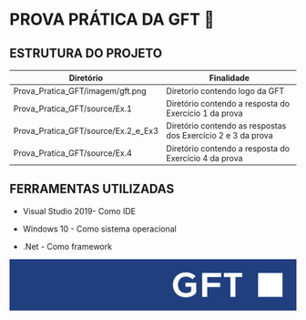 # PROVA PRÁTICA DA GFT 📝


## ESTRUTURA DO PROJETO 

| Diretório                    	| Finalidade       	                                                                                        | 
|------------------------------	|---------------------------------------------------------------------------------------------------------- |
|Prova_Pratica_GFT/imagem/gft.png                              	|  Diretorio contendo logo da GFT |
|Prova_Pratica_GFT/source/Ex.1                                 	|  Diretório contendo a resposta do  Exercício 1 da prova                          |
|Prova_Pratica_GFT/source/Ex.2_e_Ex3 	                          |  Diretório contendo as respostas dos  Exercício 2 e 3 da prova                            	|
|Prova_Pratica_GFT/source/Ex.4	                                 |  Diretório contendo a resposta do  Exercício 4 da prova                          	 |


## FERRAMENTAS UTILIZADAS

* Visual Studio 2019- Como IDE

* Windows 10 - Como sistema operacional

* .Net - Como framework

 ![GFT](Prova_Pratica_GFT/imagem/gft.png)
